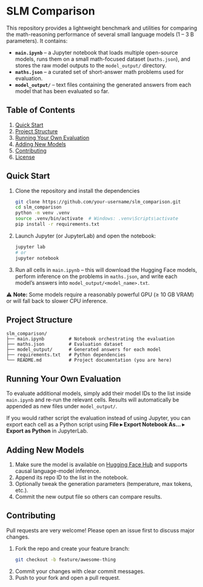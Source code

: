 # SLM Comparison

This repository provides a lightweight benchmark and utilities for comparing the math-reasoning performance of several small language models (1 – 3 B parameters).  It contains:

* **`main.ipynb`** – a Jupyter notebook that loads multiple open-source models, runs them on a small math-focused dataset (`maths.json`), and stores the raw model outputs to the `model_output/` directory.
* **`maths.json`** – a curated set of short-answer math problems used for evaluation.
* **`model_output/`** – text files containing the generated answers from each model that has been evaluated so far.

## Table of Contents

1. [Quick Start](#quick-start)
2. [Project Structure](#project-structure)
3. [Running Your Own Evaluation](#running-your-own-evaluation)
4. [Adding New Models](#adding-new-models)
5. [Contributing](#contributing)
6. [License](#license)

## Quick Start

1. Clone the repository and install the dependencies

   ```bash
   git clone https://github.com/your-username/slm_comparison.git
   cd slm_comparison
   python -m venv .venv
   source .venv/bin/activate  # Windows: .venv\Scripts\activate
   pip install -r requirements.txt
   ```

2. Launch Jupyter (or JupyterLab) and open the notebook:

   ```bash
   jupyter lab
   # or
   jupyter notebook
   ```

3. Run all cells in `main.ipynb` – this will download the Hugging Face models, perform inference on the problems in `maths.json`, and write each model’s answers into `model_output/<model_name>.txt`.

⚠️  **Note:** Some models require a reasonably powerful GPU (≥ 10 GB VRAM) or will fall back to slower CPU inference.

## Project Structure

```text
slm_comparison/
├── main.ipynb         # Notebook orchestrating the evaluation
├── maths.json         # Evaluation dataset
├── model_output/      # Generated answers for each model
├── requirements.txt   # Python dependencies
└── README.md          # Project documentation (you are here)
```

## Running Your Own Evaluation

To evaluate additional models, simply add their model IDs to the list inside `main.ipynb` and re-run the relevant cells.  Results will automatically be appended as new files under `model_output/`.

If you would rather script the evaluation instead of using Jupyter, you can export each cell as a Python script using **File ▸ Export Notebook As… ▸ Export as Python** in JupyterLab.

## Adding New Models

1. Make sure the model is available on [Hugging Face Hub](https://huggingface.co/) and supports causal language-model inference.
2. Append its repo ID to the list in the notebook.
3. Optionally tweak the generation parameters (temperature, max tokens, etc.).
4. Commit the new output file so others can compare results.

## Contributing

Pull requests are very welcome!  Please open an issue first to discuss major changes.

1. Fork the repo and create your feature branch:
   ```bash
   git checkout -b feature/awesome-thing
   ```
2. Commit your changes with clear commit messages.
3. Push to your fork and open a pull request.
